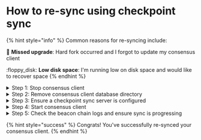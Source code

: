 # How to re-sync using checkpoint sync

{% hint style="info" %}
Common reasons for re-syncing include:

:owl: **Missed upgrade**: Hard fork occurred and I forgot to update my consensus client

:floppy\_disk: **Low disk space**: I'm running low on disk space and would like to recover space
{% endhint %}

<details>

<summary>Step 1: Stop consensus client</summary>

```
sudo systemctl stop beacon-chain
```

</details>

<details>

<summary>Step 2: Remove consensus client database directory</summary>

Prysm

```
sudo rm -r ~/.eth2/beaconchaindata
```

Lodestar

```
sudo rm -r /var/lib/lodestar/chain-db
```

Teku

```
sudo rm -r /var/lib/teku/beacon
```

Nimbus

```
sudo rm -r /var/lib/nimbus/db
```

Lighthouse

```
sudo rm -r ~/.lighthouse/mainnet/beacon
```

</details>

<details>

<summary>Step 3: Ensure a checkpoint sync server is configured</summary>

* Below examples use the default checkpoint sync endpoint https://beaconstate.info
* Refer to [https://eth-clients.github.io/checkpoint-sync-endpoints](https://eth-clients.github.io/checkpoint-sync-endpoints/) and pick another random state providers from the list, if desired.
* Do not trust any single checkpoint provider. Verify the state root and block root against multiple checkpoints to ensure you're on the correct chain.

### **Nimbus**:

Run the following to start the checkpoint sync.

```
/usr/bin/nimbus_beacon_node trustedNodeSync \
--network=mainnet  \
--trusted-node-url=https://beaconstate.info \
--data-dir=/var/lib/nimbus \
--network=mainnet \
--backfill=false
```

When the nimbus checkpoint sync is complete, you'll see the following message:

```
Done, your beacon node is ready to serve you! Don't forget to check that you're on the canonical chain by comparing the checkpoint root with other online sources. See https://nimbus.guide/trusted-node-sync.html for more information.
```

### **Teku**:

Edit your config file

```
sudo nano /etc/teku/teku.yaml
```

Ensure the following line is listed

```
initial-state: "https://beaconstate.info/eth/v2/debug/beacon/states/finalized"
```

To exit and save, press `Ctrl` + `X`, then `Y`, then`Enter`.

### **Lighthouse**:

Edit your service file

```
sudo nano /etc/systemd/system/beacon-chain.service
```

Ensure the following line is listed on your `ExecStart` line

```
--checkpoint-sync-url=https://beaconstate.info
```

To exit and save, press `Ctrl` + `X`, then `Y`, then`Enter`.

### **Prysm**:

Edit your service file

```
sudo nano /etc/systemd/system/beacon-chain.service
```

Ensure the following line is listed on your `ExecStart` line

```
--checkpoint-sync-url=https://beaconstate.info
--genesis-beacon-api-url=https://beaconstate.info
```

To exit and save, press `Ctrl` + `X`, then `Y`, then`Enter`.

### **Lodestar**:

Edit your service file

```
sudo nano /etc/systemd/system/beacon-chain.service
```

Ensure the following line is listed on your `ExecStart` line

```
--checkpointSyncUrl https://lodestar-mainnet.chainsafe.io
```

To exit and save, press `Ctrl` + `X`, then `Y`, then`Enter`.

</details>

<details>

<summary>Step 4: Start consensus client</summary>

```
sudo systemctl daemon-reload
sudo systemctl restart beacon-chain
```

</details>

<details>

<summary>Step 5: Check the beacon chain logs and ensure sync is progressing</summary>

```
journalctl -fu beacon-chain
```

</details>

{% hint style="success" %}
Congrats! You've successfully re-synced your consensus client.
{% endhint %}
